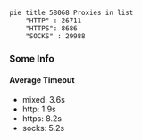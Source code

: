 
```mermaid
pie title 58068 Proxies in list
    "HTTP" : 26711
    "HTTPS": 8686
    "SOCKS" : 29988
```

### Some Info
#### Average Timeout

- mixed: 3.6s
- http: 1.9s
- https: 8.2s
- socks: 5.2s